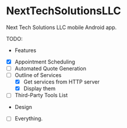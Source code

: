 # NextTechSolutionsLLC
Next Tech Solutions LLC mobile Android app.

TODO:
+ Features
 - [x] Appointment Scheduling
 - [ ] Automated Quote Generation
 - [ ] Outline of Services
     - [x] Get services from HTTP server
     - [x] Display them
 - [ ] Third-Party Tools List
+ Design
 - [ ] Everything.

